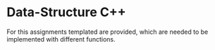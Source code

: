 # Data-Structure C++
For this assignments templated are provided, which are needed to be implemented with different functions.


